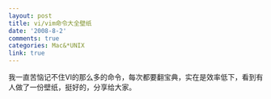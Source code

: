 ```yaml
---
layout: post
title: vi/vim命令大全壁纸
date: '2008-8-2'
comments: true
categories: Mac&*UNIX
link: true
---
```

我一直苦恼记不住VI的那么多的命令，每次都要翻宝典，实在是效率低下，看到有人做了一份壁纸，挺好的，分享给大家。
<img src="http://www.phecda.org/uploads/2008/07/vi.png" alt="" align="left" />
